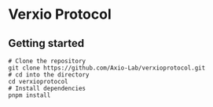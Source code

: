 # Verxio Protocol

## Getting started

```shell
# Clone the repository
git clone https://github.com/Axio-Lab/verxioprotocol.git
# cd into the directory
cd verxioprotocol
# Install dependencies
pnpm install
```
